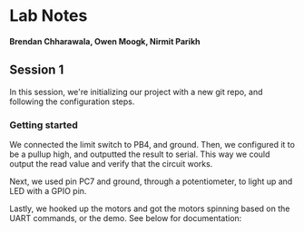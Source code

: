 # Lab Notes

#### Brendan Chharawala, Owen Moogk, Nirmit Parikh

## Session 1

In this session, we're initializing our project with a new git repo, and following the configuration steps.

### Getting started
We connected the limit switch to PB4, and ground. Then, we configured it to be a pullup high, and outputted the result to serial. This way we could output the read value and verify that the circuit works.

Next, we used pin PC7 and ground, through a potentiometer, to light up and LED with a GPIO pin.

Lastly, we hooked up the motors and got the motors spinning based on the UART commands, or the demo. See below for documentation: